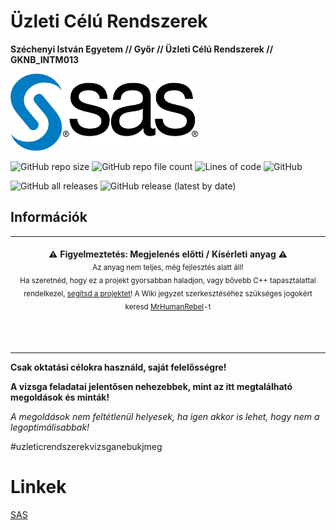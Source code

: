# Üzleti Célú Rendszerek

**Széchenyi István Egyetem // Győr // Üzleti Célú Rendszerek // GKNB_INTM013**

<img src="https://raw.githubusercontent.com/MrHumanRebel/sze_uzleti_celu_rendszerek/main/docs/sas.jpg" alt="Uzleti" width="300" height="123">

![GitHub repo size](https://img.shields.io/github/repo-size/MrHumanRebel/sze_uzleti_celu_rendszerek)
![GitHub repo file count](https://img.shields.io/github/directory-file-count/MrHumanRebel/sze_uzleti_celu_rendszerek)
![Lines of code](https://img.shields.io/tokei/lines/github/MrHumanRebel/sze_uzleti_celu_rendszerek)
![GitHub](https://img.shields.io/github/license/MrHumanRebel/sze_uzleti_celu_rendszerek)

![GitHub all releases](https://img.shields.io/github/downloads/MrHumanRebel/sze_uzleti_celu_rendszerek/total)
![GitHub release (latest by date)](https://img.shields.io/github/v/release/MrHumanRebel/sze_uzleti_celu_rendszerek)

## Információk


<p align="center">
    <table>
        <tbody>
            <td align="center">
                <br><b>⚠️ Figyelmeztetés: Megjelenés előtti / Kísérleti anyag ⚠️</b><br><sub>
                Az anyag nem teljes, még fejlesztés alatt áll!<br>
                Ha szeretnéd, hogy ez a projekt gyorsabban haladjon, vagy bővebb C++ tapasztalattal rendelkezel, <a href="https://github.com/login?return_to=%2FMrHumanRebel%2Fsze_programozas">segítsd a projektet</a>! A Wiki jegyzet szerkesztéséhez szükséges jogokért keresd <a href="https://github.com/MrHumanRebel">MrHumanRebel</a>-t
                <br><img width=1000><br>
                <br><br>
            </td>
        </tbody>
    </table>
</p>


**Csak oktatási célokra használd, saját felelősségre!**

**A vizsga feladatai jelentősen nehezebbek, mint az itt megtalálható megoldások és minták!**

_A megoldások nem feltétlenül helyesek, ha igen akkor is lehet, hogy nem a legoptimálisabbak!_

#uzleticrendszerekvizsganebukjmeg


# Linkek
[SAS](https://welcome.oda.sas.com/home)
